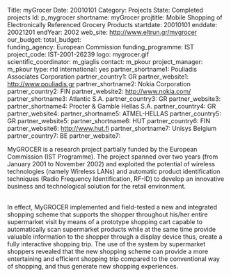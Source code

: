 Title: myGrocer
Date:  20010101
Category: Projects
State: Completed projects
Id: p_mygrocer
shortname: myGrocer
projtitle: Mobile Shopping of Electronically Referenced Grocery Products
startdate: 20010101
enddate: 20021201
endYear: 2002
web_site: http://www.eltrun.gr/mygrocer
our_budget:
total_budget:  
funding_agency: European Commission
funding_programme: IST
project_code: IST-2001-26239
logo: mygrocer.gif  
scientific_coordinator: m_giaglis
contact: m_pkour
project_manager: m_pkour
type: rtd
international: yes
partner_shortname1: Pouliadis Associates Corporation
partner_country1: GR
partner_website1: http://www.pouliadis.gr
partner_shortname2: Nokia Corporation
partner_country2: FIN
partner_website2: http://www.nokia.com/
partner_shortname3: Atlantic S.A. 
partner_country3: GR
partner_website3:
partner_shortname4: Procter &amp; Gamble Hellas S.A.
partner_country4: GR
partner_website4:
partner_shortname5: ATMEL-HELLAS
partner_country5: GR
partner_website5:
partner_shortname6: HUT
partner_country6: FIN
partner_website6: http://www.hut.fi
partner_shortname7: Unisys Belgium
partner_country7: BE
partner_website7:

<p>
MyGROCER is a research project
partially funded by the European Commission (IST Programme). The project
spanned over two years (from January 2001 to November 2002) and exploited the
potential of wireless technologies (namely Wireless LANs) and automatic product
identification techniques (Radio Frequency Identification, RF-ID) to develop
an innovative business and technological solution for the retail environment. <br/><br/>

In effect, MyGROCER implemented
and field-tested a new and integrated shopping scheme
that supports the shopper throughout his/her entire supermarket visit by means
of a prototype shopping cart capable to automatically scan supermarket products
while at the same time provide valuable information to the shopper through a display
device thus, create a fully interactive shopping trip. The use of the system by
supermarket shoppers revealed that the new shopping scheme can provide a more
entertaining and efficient shopping trip compared to the conventional way of
shopping, and thus generate new shopping experiences. <br/><br/>
</p>
